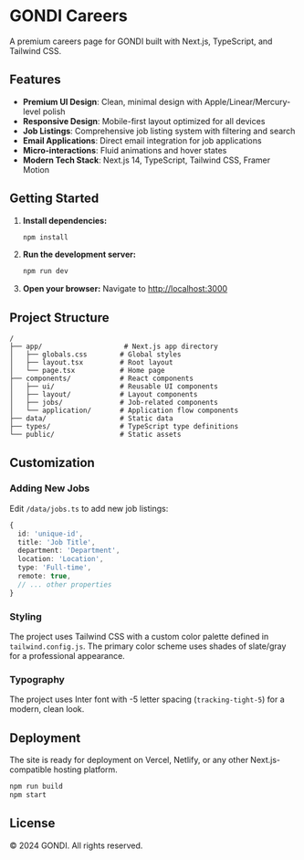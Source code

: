 # GONDI Careers

A premium careers page for GONDI built with Next.js, TypeScript, and Tailwind CSS.

## Features

- **Premium UI Design**: Clean, minimal design with Apple/Linear/Mercury-level polish
- **Responsive Design**: Mobile-first layout optimized for all devices
- **Job Listings**: Comprehensive job listing system with filtering and search
- **Email Applications**: Direct email integration for job applications
- **Micro-interactions**: Fluid animations and hover states
- **Modern Tech Stack**: Next.js 14, TypeScript, Tailwind CSS, Framer Motion

## Getting Started

1. **Install dependencies:**
   ```bash
   npm install
   ```

2. **Run the development server:**
   ```bash
   npm run dev
   ```

3. **Open your browser:**
   Navigate to [http://localhost:3000](http://localhost:3000)

## Project Structure

```
/
├── app/                    # Next.js app directory
│   ├── globals.css        # Global styles
│   ├── layout.tsx         # Root layout
│   └── page.tsx           # Home page
├── components/            # React components
│   ├── ui/                # Reusable UI components
│   ├── layout/            # Layout components
│   ├── jobs/              # Job-related components
│   └── application/       # Application flow components
├── data/                  # Static data
├── types/                 # TypeScript type definitions
└── public/                # Static assets
```

## Customization

### Adding New Jobs

Edit `/data/jobs.ts` to add new job listings:

```typescript
{
  id: 'unique-id',
  title: 'Job Title',
  department: 'Department',
  location: 'Location',
  type: 'Full-time',
  remote: true,
  // ... other properties
}
```

### Styling

The project uses Tailwind CSS with a custom color palette defined in `tailwind.config.js`. The primary color scheme uses shades of slate/gray for a professional appearance.

### Typography

The project uses Inter font with -5 letter spacing (`tracking-tight-5`) for a modern, clean look.

## Deployment

The site is ready for deployment on Vercel, Netlify, or any other Next.js-compatible hosting platform.

```bash
npm run build
npm start
```

## License

© 2024 GONDI. All rights reserved.
